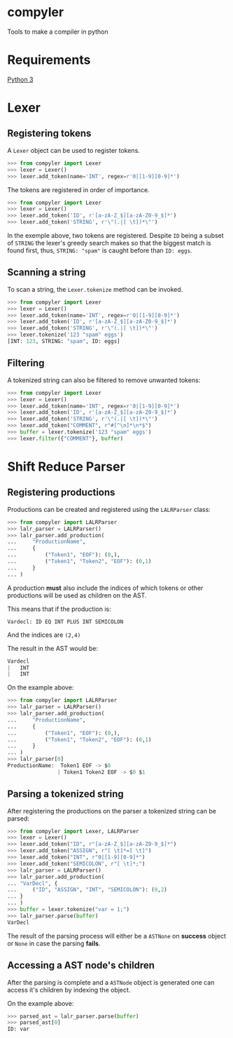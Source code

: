 # compyler
Tools to make a compiler in python

# Requirements
[Python 3](https://www.python.org/)

# Lexer

## Registering tokens

A `Lexer` object can be used to register tokens.

```python
>>> from compyler import Lexer
>>> lexer = Lexer()
>>> lexer.add_token(name='INT', regex=r'0|[1-9][0-9]*')
```

The tokens are registered in order of importance.

```python
>>> from compyler import Lexer
>>> lexer = Lexer()
>>> lexer.add_token('ID', r'[a-zA-Z_$][a-zA-Z0-9_$]*')
>>> lexer.add_token('STRING', r'\"(.|[ \t])*\"')
```

In the exemple above, two tokens are registered. Despite `ID` being a subset of `STRING`
the lexer's greedy search makes so that the biggest match is found first, thus, `STRING: "spam"`
is caught before than `ID: eggs`.

## Scanning a string

To scan a string, the `Lexer.tokenize` method can be invoked.

```python
>>> from compyler import Lexer
>>> lexer = Lexer()
>>> lexer.add_token(name='INT', regex=r'0|[1-9][0-9]*')
>>> lexer.add_token('ID', r'[a-zA-Z_$][a-zA-Z0-9_$]*')
>>> lexer.add_token('STRING', r'\"(.|[ \t])*\"')
>>> lexer.tokenize('123 "spam" eggs')
[INT: 123, STRING: "spam", ID: eggs]
```

## Filtering

A tokenized string can also be filtered to remove unwanted tokens:

```python
>>> from compyler import Lexer
>>> lexer = Lexer()
>>> lexer.add_token(name='INT', regex=r'0|[1-9][0-9]*')
>>> lexer.add_token('ID', r'[a-zA-Z_$][a-zA-Z0-9_$]*')
>>> lexer.add_token('STRING', r'\"(.|[ \t])*\"')
>>> lexer.add_token("COMMENT", r"#[^\n]*\n*$")
>>> buffer = lexer.tokenize('123 "spam" eggs')
>>> lexer.filter({"COMMENT"}, buffer)
```

# Shift Reduce Parser

## Registering productions

Productions can be created and registered using the `LALRParser` class:

```python
>>> from compyler import LALRParser
>>> lalr_parser = LALRParser()
>>> lalr_parser.add_production(
...     "ProductionName",
...     {
...         ("Token1", "EOF"): (0,),
...         ("Token1", "Token2", "EOF"): (0,1)
...     }
... )
```

A production **must** also include the indices of which tokens or other
productions will be used as children on the AST.

This means that if the production is:

`Vardecl: ID EQ INT PLUS INT SEMICOLON`

And the indices are `(2,4)`

The result in the AST would be:

```python
Vardecl
|   INT
|   INT
```

On the example above:

```python
>>> from compyler import LALRParser
>>> lalr_parser = LALRParser()
>>> lalr_parser.add_production(
...     "ProductionName",
...     {
...         ("Token1", "EOF"): (0,),
...         ("Token1", "Token2", "EOF"): (0,1)
...     }
... )
>>> lalr_parser[0]
ProductionName:  Token1 EOF -> $0
                | Token1 Token2 EOF -> $0 $1
```

## Parsing a tokenized string

After registering the productions on the parser a tokenized string can be parsed:

```python
>>> from compyler import Lexer, LALRParser
>>> lexer = Lexer()
>>> lexer.add_token("ID", r"[a-zA-Z_$][a-zA-Z0-9_$]*")
>>> lexer.add_token("ASSIGN", r"[ \t]*=[ \t]")
>>> lexer.add_token("INT", r"0|[1-9][0-9]*")
>>> lexer.add_token("SEMICOLON", r"[ \t]*;")
>>> lalr_parser = LALRParser()
>>> lalr_parser.add_production(
... "VarDecl", {
...     ("ID", "ASSIGN", "INT", "SEMICOLON"): (0,2)
... }
... )
>>> buffer = lexer.tokenize("var = 1;")
>>> lalr_parser.parse(buffer)
VarDecl
```

The result of the parsing process will either be a `ASTNone` on **success** object or `None` in case the parsing **fails**.

## Accessing a AST node's children

After the parsing is complete and a `ASTNode` object is generated one can access it's children by indexing the object.

On the example above:

```python
>>> parsed_ast = lalr_parser.parse(buffer)
>>> parsed_ast[0]
ID: var
```
